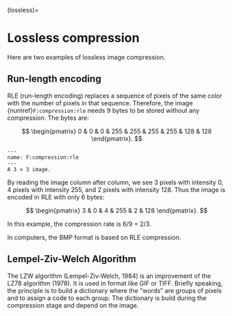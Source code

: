 (lossless)=
# Lossless compression

Here are two examples of lossless image compression.

## Run-length encoding

RLE (run-length encoding) replaces a sequence of pixels of the same color with the number of pixels in that sequence.
Therefore, the image {numref}`F:compression:rle` needs 9 bytes to be stored without any compression.
The bytes are:

$$
  \begin{pmatrix} 0 & 0 & 0 & 255 & 255 & 255 & 255 & 128 & 128 \end{pmatrix}.
$$


```{figure} rle.svg
---
name: F:compression:rle
---
A 3 × 3 image.
```

By reading the image column after column, we see 3 pixels with intensity 0, 4 pixels with intensity 255, and 2 pixels with intensity 128.
Thus the image is encoded in RLE with only 6 bytes:

$$
  \begin{pmatrix} 3 & 0 & 4 & 255 & 2 & 128 \end{pmatrix}.
$$

In this example, the compression rate is 6/9 = 2/3.

In computers, the BMP format is based on RLE compression.

## Lempel-Ziv-Welch Algorithm

The LZW algorithm (Lempel-Ziv-Welch, 1984) is an improvement of the LZ78 algorithm (1978).
It is used in format like GIF or TIFF.
Briefly speaking, the principle is to build a dictionary where the "words" are groups of pixels and to assign a code to each group.
The dictionary is build during the compression stage and depend on the image.

<!--
 The algorithm is the following one:
 Initialize the dictionary with all the possible intensities
 For each pixel:
   Look to the longest sequence in the dictionary that starts at this pixel
   Replace this sequence with the corresponding code
   Add to the dictionary the sequence followed by the next pixel -->
